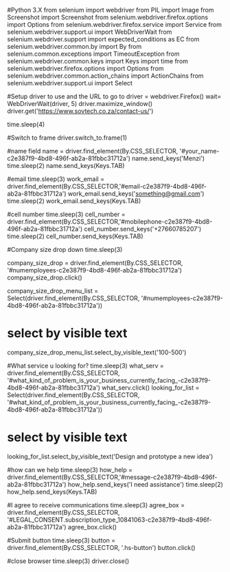 #Python 3.X
from selenium import webdriver
from PIL import Image
from Screenshot import Screenshot
from selenium.webdriver.firefox.options import Options
from selenium.webdriver.firefox.service import Service
from selenium.webdriver.support.ui import WebDriverWait
from selenium.webdriver.support import expected_conditions as EC
from selenium.webdriver.common.by import By
from selenium.common.exceptions import TimeoutException
from selenium.webdriver.common.keys import Keys
import time
from selenium.webdriver.firefox.options import Options
from selenium.webdriver.common.action_chains import ActionChains
from selenium.webdriver.support.ui import Select





#Setup driver to use and the URL to go to
driver = webdriver.Firefox()
wait= WebDriverWait(driver, 5)
driver.maximize_window()
driver.get('https://www.sovtech.co.za/contact-us/')


  
time.sleep(4)


#Switch to frame
driver.switch_to.frame(1)


#name field
name = driver.find_element(By.CSS_SELECTOR, '#your_name-c2e387f9-4bd8-496f-ab2a-81fbbc31712a')
name.send_keys('Menzi')
time.sleep(2)
name.send_keys(Keys.TAB)


#email
time.sleep(3)
work_email = driver.find_element(By.CSS_SELECTOR,'#email-c2e387f9-4bd8-496f-ab2a-81fbbc31712a')
work_email.send_keys('something@gmail.com')
time.sleep(2)
work_email.send_keys(Keys.TAB)







#cell number
time.sleep(3)
cell_number = driver.find_element(By.CSS_SELECTOR,'#mobilephone-c2e387f9-4bd8-496f-ab2a-81fbbc31712a')
cell_number.send_keys('+27660785207')
time.sleep(2)
cell_number.send_keys(Keys.TAB)








#Company size drop down 
time.sleep(3)

company_size_drop = driver.find_element(By.CSS_SELECTOR, '#numemployees-c2e387f9-4bd8-496f-ab2a-81fbbc31712a')
company_size_drop.click()

company_size_drop_menu_list = Select(driver.find_element(By.CSS_SELECTOR, '#numemployees-c2e387f9-4bd8-496f-ab2a-81fbbc31712a'))

# select by visible text
company_size_drop_menu_list.select_by_visible_text('100-500')


 
 
 
 
#What service u looking for?
time.sleep(3)
what_serv = driver.find_element(By.CSS_SELECTOR, '#what_kind_of_problem_is_your_business_currently_facing_-c2e387f9-4bd8-496f-ab2a-81fbbc31712a')
what_serv.click()
looking_for_list = Select(driver.find_element(By.CSS_SELECTOR, '#what_kind_of_problem_is_your_business_currently_facing_-c2e387f9-4bd8-496f-ab2a-81fbbc31712a'))

# select by visible text
looking_for_list.select_by_visible_text('Design and prototype a new idea')


#how can we help
time.sleep(3)
how_help = driver.find_element(By.CSS_SELECTOR,'#message-c2e387f9-4bd8-496f-ab2a-81fbbc31712a')
how_help.send_keys('I need assistance')
time.sleep(2)
how_help.send_keys(Keys.TAB)


#I agree to receive communications
time.sleep(3)
agree_box = driver.find_element(By.CSS_SELECTOR, '#LEGAL_CONSENT\.subscription_type_10841063-c2e387f9-4bd8-496f-ab2a-81fbbc31712a')
agree_box.click()



#Submit button
time.sleep(3)
button = driver.find_element(By.CSS_SELECTOR, '.hs-button')
button.click()


#close browser
time.sleep(3)
driver.close()
